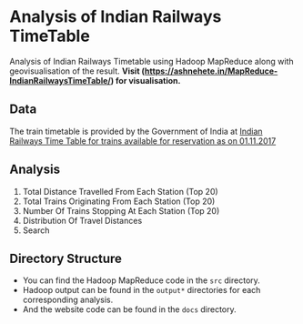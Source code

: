 # Analysis of Indian Railways TimeTable
Analysis of Indian Railways Timetable using Hadoop MapReduce along with geovisualisation of the result.
**Visit (https://ashnehete.in/MapReduce-IndianRailwaysTimeTable/) for visualisation.**

## Data
The train timetable is provided by the Government of India at [Indian Railways Time Table for trains available for reservation as on 01.11.2017](https://data.gov.in/resources/indian-railways-time-table-trains-available-reservation-01112017)

## Analysis
1. Total Distance Travelled From Each Station (Top 20)
2. Total Trains Originating From Each Station (Top 20)
3. Number Of Trains Stopping At Each Station (Top 20)
4. Distribution Of Travel Distances
5. Search

## Directory Structure
* You can find the Hadoop MapReduce code in the `src` directory.
* Hadoop output can be found in the `output*` directories for each corresponding analysis.
* And the website code can be found in the `docs` directory.

